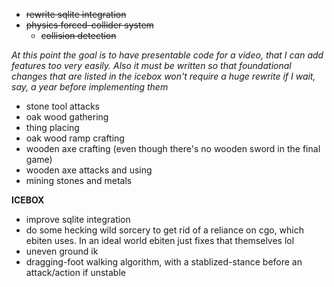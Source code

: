 
 - ~~rewrite sqlite integration~~
 - ~~physics forced-collider system~~
	 - ~~collision detection~~

_At this point the goal is to have presentable code for a video, that I can add features too very easily. Also it must be written so that foundational changes that are listed in the icebox won't require a huge rewrite if I wait, say, a year before implementing them_

 - stone tool attacks
 - oak wood gathering
 - thing placing
 - oak wood ramp crafting
 - wooden axe crafting (even though there's no wooden sword in the final game)
 - wooden axe attacks and using
 - mining stones and metals

**ICEBOX**
 - improve sqlite integration
 - do some hecking wild sorcery to get rid of a reliance on cgo, which ebiten uses. In an ideal world ebiten just fixes that themselves lol
 - uneven ground ik
 - dragging-foot walking algorithm, with a stablized-stance before an attack/action if unstable